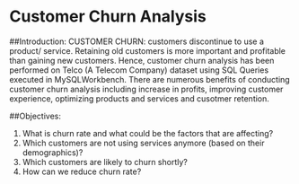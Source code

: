 # Customer Churn Analysis
##Introduction:
CUSTOMER CHURN: customers discontinue to use a product/ service.
Retaining old customers is more important and profitable than gaining new customers. Hence, customer churn analysis has been performed on Telco (A Telecom Company) dataset using SQL Queries executed in MySQLWorkbench. There are numerous benefits of conducting customer churn analysis including increase in profits, improving customer experience, optimizing products and services and cusotmer retention.

##Objectives:
1. What is churn rate and what could be the factors that are affecting?
1. Which customers are not using services anymore (based on their demographics)?
2. Which customers are likely to churn shortly?
3. How can we reduce churn rate?

